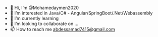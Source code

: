- 👋 Hi, I’m @Mohamedaymen2020
- 👀 I’m interested in Java/C# - Angular/SpringBoot/.Net/Webassembly
- 🌱 I’m currently learning 
- 💞️ I’m looking to collaborate on ...
- 📫 How to reach me abdessamad7415@gmail.com

<!---
Mohamedaymen2020/Mohamedaymen2020 is a ✨ special ✨ repository because its `README.md` (this file) appears on your GitHub profile.
You can click the Preview link to take a look at your changes.
--->
